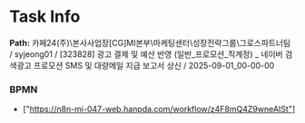 # Task Info

**Path:** 카페24(주)\본사사업장\[CG]MI본부\마케팅센터\성장전략그룹\그로스파트너팀 / syjeong01 / [323828] 광고 결제 및 예산 반영 (일반_프로모션_직계정) _ 네이버 검색광고 프로모션 SMS 및 대량메일 지급 보고서 상신 / 2025-09-01_00-00-00

### BPMN
- ["https://n8n-mi-047-web.hanpda.com/workflow/z4F8mQ4Z9wneAISt"]


